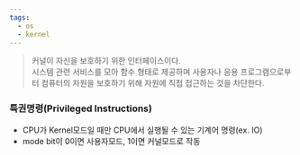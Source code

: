 ```yaml
---
tags:
  - os
  - kernel
---
```



>커널이 자신을 보호하기 위한 인터페이스이다.  
>시스템 관련 서비스를 모아 함수 형태로 제공하며 사용자나 응용 프로그램으로부터 컴퓨터의 자원을 보호하기 위해 자원에 직접 접근하는 것을 차단한다.


### 특권명령(Privileged Instructions)
- CPU가 Kernel모드일 때만 CPU에서 실행될 수 있는 기계어 명령(ex. IO)
- mode bit이 0이면 사용자모드, 1이면 커널모드로 작동